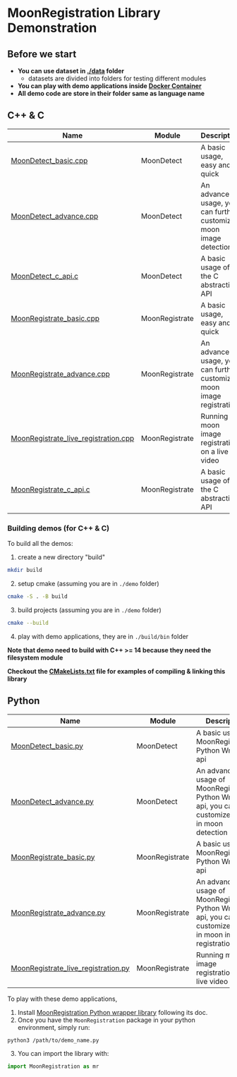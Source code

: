 # MoonRegistration Library Demonstration


## Before we start

* **You can use dataset in [./data](./data) folder**
  * datasets are divided into folders for testing different modules
* **You can play with demo applications inside [Docker Container](../BUILDING.md#build-using-docker-recommend)**
* **All demo code are store in their folder same as language name**

## C++ & C

| Name                                                                                 | Module         | Description                                                          |
|--------------------------------------------------------------------------------------|----------------|----------------------------------------------------------------------|
| [MoonDetect_basic.cpp](./cpp_c/MoonDetect_basic.cpp)                                 | MoonDetect     | A basic usage, easy and quick                                        |
| [MoonDetect_advance.cpp](./cpp_c/MoonDetect_advance.cpp)                             | MoonDetect     | An advanced usage, you can further customize moon image detection    |
| [MoonDetect_c_api.c](./cpp_c/MoonDetect_c_api.c)                                     | MoonDetect     | A basic usage of the C abstraction API                               |
| [MoonRegistrate_basic.cpp](./cpp_c/MoonRegistrate_basic.cpp)                         | MoonRegistrate | A basic usage, easy and quick                                        |
| [MoonRegistrate_advance.cpp](./cpp_c/MoonRegistrate_advance.cpp)                     | MoonRegistrate | An advanced usage, you can further customize moon image registration |
| [MoonRegistrate_live_registration.cpp](./cpp_c/MoonRegistrate_live_registration.cpp) | MoonRegistrate | Running moon image registration on a live video                      |
| [MoonRegistrate_c_api.c](./cpp_c/MoonRegistrate_c_api.c)                             | MoonRegistrate | A basic usage of the C abstraction API                               |

### Building demos (for C++ & C)

To build all the demos:

1. create a new directory "build"

```sh
mkdir build
```

2. setup cmake (assuming you are in `./demo` folder)

```sh
cmake -S . -B build
```

3. build projects (assuming you are in `./demo` folder)

```sh
cmake --build
```

4. play with demo applications, they are in `./build/bin` folder

**Note that demo need to build with C++ >= 14 because they need the filesystem module**

**Checkout the [CMakeLists.txt](./CMakeLists.txt) file for examples of compiling & linking this library**


## Python

| Name                                                                                | Module         | Description                                                                                                  |
|-------------------------------------------------------------------------------------|----------------|--------------------------------------------------------------------------------------------------------------|
| [MoonDetect_basic.py](./python/MoonDetect_basic.py)                                 | MoonDetect     | A basic usage of MoonRegistration Python Wrapper api                                                         |
| [MoonDetect_advance.py](./python/MoonDetect_advance.py)                             | MoonDetect     | An advanced usage of MoonRegistration Python Wrapper api, you can customize steps in moon detection          |
| [MoonRegistrate_basic.py](./python/MoonRegistrate_basic.py)                         | MoonRegistrate | A basic usage of MoonRegistration Python Wrapper api                                                         |
| [MoonRegistrate_advance.py](./python/MoonRegistrate_advance.py)                     | MoonRegistrate | An advanced usage of MoonRegistration Python Wrapper api, you can customize steps in moon image registration |
| [MoonRegistrate_live_registration.py](./python/MoonRegistrate_live_registration.py) | MoonRegistrate | Running moon image registration on a live video                                                              |

To play with these demo applications,

1. Install [MoonRegistration Python wrapper library](../platforms/python/README.md) following  its doc.
2. Once you have the `MoonRegistration` package in your python environment, simply run:

```sh
python3 /path/to/demo_name.py
```

3. You can import the library with:

```py
import MoonRegistration as mr
```

